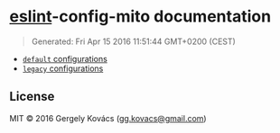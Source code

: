 # [eslint](http://eslint.org)-config-mito documentation
> Generated: Fri Apr 15 2016 11:51:44 GMT+0200 (CEST)

* [`default` configurations](default.md)
* [`legacy` configurations](legacy.md)

## License
MIT © 2016 Gergely Kovács (gg.kovacs@gmail.com)
